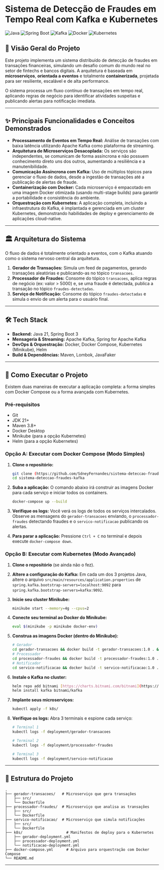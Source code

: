 # Sistema de Detecção de Fraudes em Tempo Real com Kafka e Kubernetes

![Java](https://img.shields.io/badge/Java-21-orange.svg)
![Spring Boot](https://img.shields.io/badge/Spring_Boot-3.x-green.svg)
![Kafka](https://img.shields.io/badge/Apache_Kafka-blue.svg)
![Docker](https://img.shields.io/badge/Docker-blue.svg)
![Kubernetes](https://img.shields.io/badge/Kubernetes-blue.svg)

## 📖 Visão Geral do Projeto

Este projeto implementa um sistema distribuído de detecção de fraudes em transações financeiras, simulando um desafio comum do mundo real no setor de fintechs e bancos digitais. A arquitetura é baseada em **microserviços**, **orientada a eventos** e totalmente **containerizada**, projetada para ser resiliente, escalável e de alta performance.

O sistema processa um fluxo contínuo de transações em tempo real, aplicando regras de negócio para identificar atividades suspeitas e publicando alertas para notificação imediata.

---

## ✨ Principais Funcionalidades e Conceitos Demonstrados

-   **Processamento de Eventos em Tempo Real:** Análise de transações com baixa latência utilizando Apache Kafka como plataforma de streaming.
-   **Arquitetura de Microserviços Desacoplada:** Os serviços são independentes, se comunicam de forma assíncrona e não possuem conhecimento direto uns dos outros, aumentando a resiliência e a manutenibilidade.
-   **Comunicação Assíncrona com Kafka:** Uso de múltiplos tópicos para gerenciar o fluxo de dados, desde a ingestão de transações até a publicação de alertas de fraude.
-   **Containerização com Docker:** Cada microserviço é empacotado em uma imagem Docker otimizada (usando multi-stage builds) para garantir a portabilidade e consistência do ambiente.
-   **Orquestração com Kubernetes:** A aplicação completa, incluindo a infraestrutura do Kafka, é implantada e gerenciada em um cluster Kubernetes, demonstrando habilidades de deploy e gerenciamento de aplicações cloud-native.

---

## 🏛️ Arquitetura do Sistema

O fluxo de dados é totalmente orientado a eventos, com o Kafka atuando como o sistema nervoso central da arquitetura.
1.  **Gerador de Transações:** Simula um feed de pagamentos, gerando transações aleatórias e publicando-as no tópico `transacoes`.
2.  **Processador de Fraudes:** Consome do tópico `transacoes`, aplica regras de negócio (ex: valor > 5000) e, se uma fraude é detectada, publica a transação no tópico `fraudes-detectadas`.
3.  **Serviço de Notificação:** Consome do tópico `fraudes-detectadas` e simula o envio de um alerta para o usuário final.

---

## 🛠️ Tech Stack

-   **Backend:** Java 21, Spring Boot 3
-   **Mensageria & Streaming:** Apache Kafka, Spring for Apache Kafka
-   **DevOps & Orquestração:** Docker, Docker Compose, Kubernetes (Minikube), Helm
-   **Build & Dependências:** Maven, Lombok, JavaFaker

---

## 🚀 Como Executar o Projeto

Existem duas maneiras de executar a aplicação completa: a forma simples com Docker Compose ou a forma avançada com Kubernetes.

### Pré-requisitos

-   Git
-   JDK 21+
-   Maven 3.8+
-   Docker Desktop
-   Minikube (para a opção Kubernetes)
-   Helm (para a opção Kubernetes)

### Opção A: Executar com Docker Compose (Modo Simples)

1.  **Clone o repositório:**
    ```bash
    git clone (https://github.com/SdneyFernandes/sistema-deteccao-fraudes-kafka.git)
    cd sistema-deteccao-fraudes-kafka
    ```

2.  **Suba a aplicação:**
    O comando abaixo irá construir as imagens Docker para cada serviço e iniciar todos os containers.
    ```bash
    docker-compose up --build
    ```

3.  **Verifique os logs:**
    Você verá os logs de todos os serviços intercalados. Observe as mensagens do `gerador-transacoes` enviando, o `processador-fraudes` detectando fraudes e o `servico-notificacao` publicando os alertas.

4.  **Para parar a aplicação:**
    Pressione `Ctrl + C` no terminal e depois execute `docker-compose down`.

### Opção B: Executar com Kubernetes (Modo Avançado)

1.  **Clone o repositório** (se ainda não o fez).

2.  **Altere a configuração do Kafka:**
    Em cada um dos 3 projetos Java, altere o arquivo `src/main/resources/application.properties` de `spring.kafka.bootstrap-servers=localhost:9092` para `spring.kafka.bootstrap-servers=kafka:9092`.

3.  **Inicie seu cluster Minikube:**
    ```bash
    minikube start --memory=4g --cpus=2
    ```

4.  **Conecte seu terminal ao Docker do Minikube:**
    ```bash
    eval $(minikube -p minikube docker-env)
    ```

5.  **Construa as imagens Docker (dentro do Minikube):**
    ```bash
    # Gerador
    cd gerador-transacoes && docker build -t gerador-transacoes:1.0 . && cd ..
    # Processador
    cd processador-fraudes && docker build -t processador-fraudes:1.0 . && cd ..
    # Notificador
    cd servico-notificacao && docker build -t servico-notificacao:1.0 . && cd ..
    ```

6.  **Instale o Kafka no cluster:**
    ```bash
    helm repo add bitnami [https://charts.bitnami.com/bitnami](https://charts.bitnami.com/bitnami)
    helm install kafka bitnami/kafka
    ```

7.  **Implante seus microserviços:**
    ```bash
    kubectl apply -f k8s/
    ```

8.  **Verifique os logs:**
    Abra 3 terminais e espione cada serviço:
    ```bash
    # Terminal 1
    kubectl logs -f deployment/gerador-transacoes

    # Terminal 2
    kubectl logs -f deployment/processador-fraudes

    # Terminal 3
    kubectl logs -f deployment/servico-notificacao
    ```

---

## 📁 Estrutura do Projeto

```
.
├── gerador-transacoes/   # Microserviço que gera transações
│   ├── src/
│   └── Dockerfile
├── processador-fraudes/  # Microserviço que analisa as transações
│   ├── src/
│   └── Dockerfile
├── servico-notificacao/  # Microserviço que simula notificações
│   ├── src/
│   └── Dockerfile
├── k8s/                    # Manifestos de deploy para o Kubernetes
│   ├── gerador-deployment.yml
│   ├── processador-deployment.yml
│   └── notificacao-deployment.yml
├── docker-compose.yml      # Arquivo para orquestração com Docker Compose
└── README.md
```

---
